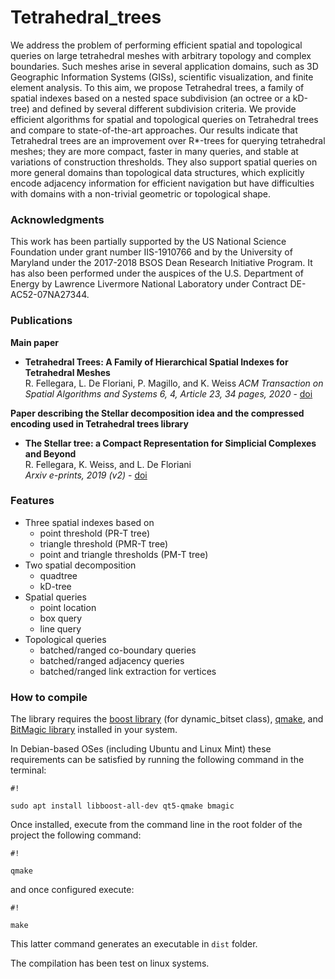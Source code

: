# Tetrahedral_trees

We address the problem of performing efficient spatial and topological queries on large tetrahedral meshes with arbitrary topology and complex boundaries. Such meshes arise in several application domains, such as 3D Geographic Information Systems (GISs), scientific visualization, and finite element analysis. To this aim, we propose Tetrahedral trees, a family of spatial indexes based on a nested space subdivision (an octree or a kD-tree) and defined by several different subdivision criteria. We provide efficient algorithms for spatial and topological queries on Tetrahedral trees and compare to state-of-the-art approaches. Our results indicate that Tetrahedral trees are an improvement over R*-trees for querying tetrahedral meshes; they are more compact, faster in many queries, and stable at variations of construction thresholds. They also support spatial queries on more general domains than topological data structures, which explicitly encode adjacency information for efficient navigation but have difficulties with domains with a non-trivial geometric or topological shape.

### Acknowledgments ###

This work has been partially supported by the US National Science Foundation under grant number IIS-1910766 and by the University of Maryland under the 2017-2018 BSOS Dean Research Initiative Program. It has also been performed under the auspices of the U.S. Department of Energy by Lawrence Livermore National Laboratory under Contract DE-AC52-07NA27344.

### Publications ###

**Main paper**

- **Tetrahedral Trees: A Family of Hierarchical Spatial Indexes for Tetrahedral Meshes**  
R. Fellegara, L. De Floriani, P. Magillo, and K. Weiss
*ACM Transaction on Spatial Algorithms and Systems 6, 4, Article 23, 34 pages, 2020* - [doi](https://doi.org/10.1145/3385851)

**Paper describing the Stellar decomposition idea and the compressed encoding used in Tetrahedral trees library**

- **The Stellar tree: a Compact Representation for Simplicial Complexes and Beyond**  
R. Fellegara, K. Weiss, and L. De Floriani  
*Arxiv e-prints, 2019 (v2)* - [doi](https://arxiv.org/abs/1707.02211)

### Features ###

+ Three spatial indexes based on
    * point threshold (PR-T tree)
    * triangle threshold (PMR-T tree)
    * point and triangle thresholds (PM-T tree)
+ Two spatial decomposition
    * quadtree
    * kD-tree
+ Spatial queries
    * point location
    * box query
    * line query
+ Topological queries
    * batched/ranged co-boundary queries
    * batched/ranged adjacency queries
    * batched/ranged link extraction for vertices

### How to compile ###

The library requires the [boost library](http://www.boost.org/) (for dynamic_bitset class), [qmake](https://doc.qt.io/archives/qt-4.8/qmake-manual.html), and [BitMagic library](http://bitmagic.io/) installed in your system.

In Debian-based OSes (including Ubuntu and Linux Mint) these requirements can be satisfied by running the following command in the terminal:
```
#!

sudo apt install libboost-all-dev qt5-qmake bmagic
```

Once installed, execute from the command line in the root folder of the project the following command:
```
#!

qmake
```
and once configured execute:
```
#!

make
```
This latter command generates an executable in `dist` folder.

The compilation has been test on linux systems.
